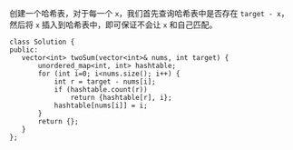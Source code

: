  
 创建一个哈希表，对于每一个 `x`，我们首先查询哈希表中是否存在 `target - x`，然后将 `x` 插入到哈希表中，即可保证不会让 `x` 和自己匹配。
 ```
 class Solution {
public:
    vector<int> twoSum(vector<int>& nums, int target) {
        unordered_map<int, int> hashtable;
        for (int i=0; i<nums.size(); i++) {
            int r = target - nums[i];
            if (hashtable.count(r))
                return {hashtable[r], i};
            hashtable[nums[i]] = i;         
        }
        return {};
    }
};
```
